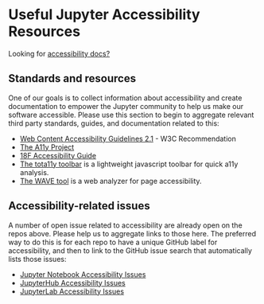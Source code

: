 # Useful Jupyter Accessibility Resources

Looking for [accessibility docs?](../accessibility-docs)

## Standards and resources

One of our goals is to collect information about accessibility and create documentation to empower the Jupyter community
to help us make our software accessible. Please use this section to begin to aggregate relevant third party standards,
guides, and documentation related to this:

- [Web Content Accessibility Guidelines 2.1](https://www.w3.org/TR/WCAG21/) - W3C Recommendation
- [The A11y Project](https://a11yproject.com/)
- [18F Accessibility Guide](https://accessibility.18f.gov/)
- [The tota11y toolbar](https://khan.github.io/tota11y/) is a lightweight javascript toolbar for quick a11y analysis.
- [The WAVE tool](http://wave.webaim.org/report#/http://z2jh.jupyter.org/) is a web analyzer for page accessibility.


## Accessibility-related issues

A number of open issue related to accessibility are already open on the repos above.
Please help us to aggregate links to those here.
The preferred way to do this is for each repo to have a unique GitHub label for accessibility,
and then to link to the GitHub issue search that automatically lists those issues:

- [Jupyter Notebook Accessibility Issues](https://github.com/jupyter/notebook/issues?q=is%3Aopen+is%3Aissue+label%3Atag%3AAccessibility)
- [JupyterHub Accessibility Issues](https://github.com/jupyterhub/jupyterhub/issues?q=is%3Aopen+is%3Aissue+label%3Aaccessibility)
- [JupyterLab Accessibility Issues](https://github.com/jupyterlab/jupyterlab/issues?q=is%3Aopen+is%3Aissue+label%3Atag%3AAccessibility)
